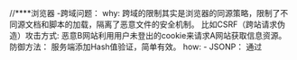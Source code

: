 //****浏览器
-跨域问题：
	why: 跨域的限制其实是浏览器的同源策略，限制了不同源文档和脚本的加载，隔离了恶意文件的安全机制。
		比如CSRF（跨站请求伪造）攻击方式: 恶意B网站利用用户未登出的cookie来请求A网站获取信息资源。
			防御方法： 服务端添加Hash值验证，简单有效。
	how: 	- JSONP： 通过<script>没有跨域限制的漏洞来进行跨域请求，服务端需要做一定的支持。只支持GET方法。
			（AJAX： 类似JSONP，但是它属于同源策略。）
		- CORS： 需要浏览器和后端的同时支持，分为简单请求和复杂请求。
		- postMessage： 由H5提供的API： targetWindow.postMessage(message, targetOrigin, [transfer])
			可以添加监听事件来接收数据： 	
				window.addEventListener("message", receiveMessage, false)
				function receiveMessage(event) {var origin= event.origin; console.log(event);}
				console中的data就是从其他窗口发过来的消息；
				type是发送消息的类型；
				source是发送消息的窗口对象；可以用来验证发送网站；
				origin是发送消息的窗口的源；可以用来验证发送网站；
		- Websocket： 简历websocket之后达到双向通信（HTTP只是客户端发送给服务端），建立在TCP协议之上，与HTTP兼容，高效，没有同源限制。
		- Node中间代理： 跨域只是限制浏览器，所以使用服务器从中间代理发送和接收请求将没有这个限制。
		- nginx反向代理： 类似Node中间代理。
		- window.name + iframe： 实际上使用iframe跨域之后用window.name(2M)来存储信息，然后再改变iframe中src来回归本地从而避开同源限制。
		- location.hash + iframe: iframe的src中添加#idontloveyou信息，window.onhashchange来触发事件。
		- document.domain + iframe： 只适用于二级域名相同的情况，强制设置document.domain为example.com。
-性能优化方法：
	减少http请求，合理运用浏览器缓存。
	使用压缩HTML，CSS，JS文件。
	CSS Sprites： 合并图片，减少请求次数。
	CSS选择符优化（解析是从右往左）。
	CDN部署提高获取速度，通常为静态文件，图片，CSS，静态页面等。
	懒加载图片（LazyLoad）。
	CSS放在页面最上部（优先下载加载），JS放在最下面。
	异步加载JS。
	减少cookie传输，以及减少cookie的数据量。
	JS优化：
		减少作用域链查找，在局部环境下声明局部变量并存储全局变量。
		减少对象以及数组的深度查找。
		减少使用“+”来拼接字符。（可用join方法代替）
		少用HTML Collection，with，eval，function。
-浏览器返回状态码：
	1XX - 信息提示
		100: 继续
		101: 切换协议
	2XX - 成功
		200: 请求成功
		201: 已创建
		202: 已接受
		203: 非权威性信息
		204: 无内容
		205: 重复内容
		206: 部分内容
		207: 多状态
	3XX - 重定向
		301: 已永久移动
		302: 对象已移动
		304: 未修改
		307: 临时重定向
	4XX - 客户端错误
		400: 错误的请求
		401: 访问拒绝
		403: 禁止访问
		404: 无，没有找到文件或目录
		405: 访问HTTP的方法不被允许
		406: 客户端浏览器不接受所有页面的MIME类型
		407: 代理身份验证
		412: 前提条件失败
		413: 请求实体太大
		414: 请求URI太长
		415: 不支持媒体类型
		416: 无法满足请求范围
		417: 执行失败
		423: 锁定的错误
	5XX - 服务器错误
		500: 内部服务器错误
		501: 页眉值指定了未实现的配置
		502: Web服务器用作网关或代理服务器时收到了无效响应
		503: 服务不可用
		504: 网关超时
		505: HTTP版本不受支持
-IIS HTTP状态码：
	200: 成功
	206: 部分内容
	207: 多状态
	301: 已永久移动
	302: 已找到
	304: 未修改
-HTTP2.0和HTTP1.1的区别：
	HTTP2.0采用二进制格式而非文本格式，二进制协议解析起来更有效，错误更少。
	HTTP2.0完全多路复用，而非有序并阻塞的，只需要一个连接即可实现并行。
	使用报头压缩，降低了开销。减少来回的请求次数。
	让服务器可以将响应主动”推送“到客户端缓存中。避免往返的延迟。
-HTTPS和HTTP的区别：
	https协议需要到ca申请证书，一般需要一定费用。
	http是超文本传输协议，明文传输，https则是ssl加密传输协议。https是http加密版。
	http端口是80，https端口是443，使用完全不同的连接方式。
	http连接是无状态的，https是HTTP+SSL构建的可加密传输、身份认证的网络协议。
	http工作流程：
		建立TCP/IP连接，客户端与服务器通过Socket三次握手进行连接。
		客户端向服务器发送HTTP请求。
		客户端发送请求头信息，请求内容，一行空格表示请求完毕。
		服务器对客户端请求作出回应。
		服务器向客户端发送应答头信息。
		请求头信息后加一行空格表示发送完毕，然后以Content-type要求的数据格式发送数据给客户端。
		服务器关闭TCP连接。
		特点：支持客户/服务器模式（C/S模式）、简单快速、灵活、无连接、无状态。
	HTTPS工作流程：
		客户使用https的URL访问Web服务器，眼球建立SSL连接。
		Web服务器受到请求后，会将网站的证书信息（公钥）传送给客户端。
		客户端浏览器与Web服务器协商SSL连接的安全等级，信息加密等级。
		客户端的浏览器根据安全等级建立绘画密钥，用网站的公钥将会话密钥加密并传送给网站。
		Web服务器利用自己的密钥解密出会话密钥。
		Web服务器利用会话密钥加密与客户端之间的通信。
-浏览器缓存机制：
	用户发送请求后根据是否有缓存来判断是否向服务器请求资源（A）。
	如果有缓存再根据资源是否过期来判断是否从缓存中读取数据（B）。
	如果已经过期则向浏览器发送请求。
	之后再判断是否使用缓存。
	不使用缓存则向服务器请求资源（A）。
	使用缓存则从缓存中读取数据（B）。
	强缓存： 不与服务器发生交互行为，直接从客户端缓存中读取。
	协商缓存： 由服务器判断是否从缓存中获取，根据返回头中Cache-control、expires、last-modified、date、etag等字段来判断。	
	



//****CSS







//****JavaScript
-JavaScript的优缺点：
	JavaScript是基于对象的事件驱动并具有相对安全的客户端脚本语言。
	动态，弱类型，单线程，内置支持类。
	相对安全： JS不允许访问本地磁盘且不会将数据存入服务器。
	事件驱动脚本语言： 响应鼠标单击，下滑页面等。
	响应需求事件： 简化了表单输入验证。
-ES6新增内容：
	const和let变量。
	模版字面量。使用``反单引号，可以使用${expression}来表示占位符。
	箭头函数。
	JavaScript类。
	函数参数的默认值。
	数组和对象的解构，arr=[1,2,3,]; [a,b,c]=arr; console.log(a,b,c); //1,2,3
	展开运算符，用（…）表示。 var names=[“A”,”B”,”C”];console.log(…names); //ABC
	(…vals)可以用于参数对象，表示剩下的所有参数。
-ES6箭头函数=>的特点：
	简洁，但是没有自己的this（不会改变原本的绑定），arguments，super，new.target。
	无法使用new来用作构造器。没有prototype属性。
	返回对象字面量的时候需要加小括号。
	箭头函数闭包示例：var add = (i=0)=>()=>(++i);var test=add(); test(); //1
-ES6 Promises是什么：
	本身是一个对象，有pending，resolved，rejected三个状态，无论失败与否都会有“答复”。
	异步编程的一种解决方案，最早由社区提出实现，后ES6写进了语言标准。
	JavaScript event loop事件循环完成之前是不会callback的，常用.then()方法写链式调用函数。
-ES6 新增Map与原生对象的区别：
	Object和Map存储的都是键值对的组合，Object无序，Map有序根据插入顺序。
	Object键只能是字符串，而Map可以是任意类型。
	Map的键是跟内存地址绑定的，可以拥有相同值的引用类型作为键（扩展别人库的时候很方便），如果键是简单类型===视为一个键（NaN为同一键）。
	Map()简单的实例： 	var mm = new Map([[‘name’,’Michael’],[‘time’,’29’]]);
			mm.size; //2
			mm.has(‘name’); //true
			mm.get(‘name’); //“Michael”
			mm.set(‘name’,’Gao’); //“Gao”	
	如果读取一个不存在的键会返回undefined： new Map().get(‘unknown’); //undefined	
	同一键连续赋值将覆盖前者： let map = new Map();map.set(1,'aa').set(1,'bb');map.get(1); //“bb”
	Map()继承的属性：
		Map.prototype.constructor:	返回一个函数，它创建了实例的原型。
		Map.prototype.size:		返回键值对的数量。
	Map()继承的方法：
		Map.prototype.clear():	
-基本类型的值是无法被改变的，只能被重新赋值：
	var str = “abc”;
	str[0] = 1;
	str的值仍然是“abc”。
-var let const的区别：
	var let const都有全局作用域和函数作用域。
	相对var, let有块级作用于，{let a=1;}console.log(a); //Error
	let和const在同一作用域不能声明2次。
	const必须初始化，且赋值后不能修改(readonly)。
-null和undefined的区别：
	null通常是给一些暂时不用的变量赋值，undefined声明但未赋值。
	null == undefined; null !== undefined; //null是Object类型
	function test(){var nothing;} console.log(test()); //输出：undefined
-defer和async的区别：
	正常的script标签会在页面元素解析中遇到时下载并执行，页面可能会造成长时间的等待。
	有async和defer都是在HTML解析中可以下载的。
	async下载后停止解析HTML并直接执行，defer只会在HTML全部解析之后执行（理应按照加载顺序执行）。
-数组的复制：
	arr2  = […arr1];
	这个方法使用三个.来复制arr1的所有值给arr2，修改arr1不再影响arr2。
-数组的方法：
	操作方法：
		
	迭代方法：
		.every()
		.filter()
		.forEach()
		.map()
		.some()
-someFunction()()():
	someFunction中需要return另一个function2中return另一个function3。
	这个就意味着直接执行了“孙函数”。
-函数声明与函数表达式：
	函数声明和函数表达式基本是一样的功能，区别在于函数声明有hosting，函数表达式则没有。
	函数没有重载，重复声明会覆盖前者。
	var func = function func(){}只有在Safari中会导致错误。
-构造函数和函数工厂：
	



-面试笔试常见重点题：
	闭包问题：
		闭包的作用： 可以读取函数内部的变量，让变量始终保存在内存中。
		为什么要用闭包： 防止变量污染，但是用多了会内存泄漏。
		可以理解成自带运行环境的函数。
		function closeFn() {
			var count = 0;
			return function closeFn2() {
				alert(count++);
			}
		}
		var test1 = closeFn(); var test2 = closeFn();
		test1();test1();test2(); //010
	arguments.callee:
		callee有效的实现了递归函数，防止了函数名错误问题。
		function func(num) {
			if(num<=1){
				return 1;
			} else {
				return (num*arguments.callee(num-1));
			}
		}
		var test = func(4);
		alert(test); //24


-typeof和instanceof的区别：
	typeof来判断数据类型，返回值有原始类型，函数，undefined，object。
	instancof是用来判断变量是否为某个对象的实例，返回值为true，false。
	相比较typeof，instanceof能区分数组[]和对象{}。
-.apply()和.call()函数：
	ECMAScript定义的这两个方法作用是一样的，只不过传参的形式不一样而已。
	foo.call(this, arg1,arg2,arg3) == foo.apply(this, args) == this.foo(arg1,arg2,arg3);
	.apply()有两个参数，第一个作为函数上下文的对象，第二个是函数参数所组成的数组。
	.call()有两个参数，第一个作为函数上下文的对象，第二个是函数参数列表而不是单个数组。
	两个方法都能改变this的指向为函数上下文的对象。
	类似的.bind()方法会返回改变后的函数，低版本浏览器没有bind方法。
-document.ready 和 document.load：
	原生JS只有load方法，也就是onload事件，当页面所有资源全部加载完成后执行的函数。
	ready是jQuery事件，当DOM节点创建就绪时可以调用，ready不包括CSS和图片资源。
-点击链接如何在新窗口打开：
	<a>tag可以设置target=“_blank”来打开新窗口，但是只会在新标签页中打开。
	JS添加onclick事件，window.open(url, title[, “windowFeatures”])可以实现新窗口中打开。
	windowFeatures可选属性，可以有menubar，location，status，scrollvars等（注意浏览器支持问题）。
-MVC模式:
	最常见的软件框架模式之一，Model(模型),View(视图),Controller(控制)。 V->C->M->V->C->M...的顺序
	实际往往采用更灵活的方式，比如Backbone.js，用户可以直接由View要求Model改变状态。
	用户看到的是View，程序的外壳，提供操作界面。最底层是Model，数据的操作。中间是Controller，负责从视图输入指令，从数据层操作数据。
	把软件分为3个主要的部分，相互独立，所以可以分别开发或者更换。
-MVP:
	Model,View,Presenter.
	V与M不发生联系，都通过P来传递，P非常厚，所有逻辑都部署在这里。
-MVVM:
	Model,View,ViewModel.
	与MVP唯一区别是它采用双向绑定，View的变动自动反映在ViewModel上。























